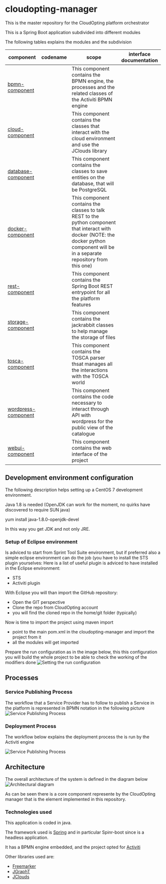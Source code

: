 # cloudopting-manager
This is the master repository for the CloudOpting platform orchestrator

This is a Spring Boot application subdivided into different modules

The following tables explains the modules and the subdivision

| component | codename | scope | interface documentation |
| --- | --- | --- | --- |
| [bpmn-component](https://github.com/CloudOpting/cloudopting-manager/tree/master/bpmn-component "bpmn-component") | | This component contains the BPMN engine, the processes and the related classes of the Activiti BPMN engine | |
| [cloud-component](https://github.com/CloudOpting/cloudopting-manager/tree/master/cloud-component "cloud-component") | | This component contains the classes that interact with the cloud environment and use the JClouds library | |
| [database-component](https://github.com/CloudOpting/cloudopting-manager/tree/master/database-component "database-component") | | This component contains the classes to save entities on the database, that will be PostgreSQL | |
| [docker-component](https://github.com/CloudOpting/cloudopting-manager/tree/master/docker-component "docker-component") | | This component contains the classes to talk REST to the python component that interact with docker (NOTE: the docker python component will be in a separate repository from this one) | |
| [rest-component](https://github.com/CloudOpting/cloudopting-manager/tree/master/rest-component "rest-component") | | This component contains the Spring Boot REST entrypoint for all the platform features | |
| [storage-component](https://github.com/CloudOpting/cloudopting-manager/tree/master/storage-component "storage-component") | | This component contains the jackrabbit classes to help manage the storage of files | |
| [tosca-component](https://github.com/CloudOpting/cloudopting-manager/tree/master/tosca-component "tosca-component") | | This component contains the TOSCA parser thsat manages all the interactions with the TOSCA world | |
| [wordpress-component](https://github.com/CloudOpting/cloudopting-manager/tree/master/wordpress-component "wordpress-component") | | This component contains the code necessary to interact through API with wordpress for the public view of the catalogue | |
| [webui-component](https://github.com/CloudOpting/cloudopting-manager/tree/master/webui-component "webui-component") | | This component contains the web interface of the project | |

## Development environment configuration
The following description helps setting up a CentOS 7 development environment.

Java 1.8 is needed (OpenJDK can work for the moment, no quirks have discovered to require SUN java)

yum install java-1.8.0-openjdk-devel

In this way you get JDK and not only JRE.

### Setup of Eclipse environment
Is adviced to start from Sprint Tool Suite environment, but if preferred also a simple eclipse environment can do the job (you have to install the STS plugin yourselves:
Here is a list of useful plugin is adviced to have installed in the Eclipse environment:
 * STS
 * Activiti plugin

With Eclipse you will than import the GitHub repository:
 * Open the GIT perspective
 * Clone the repo from CloudOpting account
 * you will find the cloned repo in the home/git folder (typically)

Now is time to import the project using maven import
 * point to the main pom.xml in the cloudopting-manager and import the project from it
 * all the modules will get imported

Prepare the run configuration as in the image below, this this configuration you will build the whole project to be able to check the working of the modifiers done
![Setting the run configuration](https://raw.githubusercontent.com/CloudOpting/cloudopting-manager/master/documentation/runconfig.png)

## Processes
### Service Publishing Process
The workflow that a Service Provider has to follow to publish a Service in the platform is represented in BPMN notation
in the following picture
![Service Publishing Process](https://raw.githubusercontent.com/CloudOpting/cloudopting-manager/master/documentation/ServicePublishingProcess.png)

### Deployment Process
The workflow below explains the deployment process the is run by the Activiti engine

![Service Publishing Process](https://raw.githubusercontent.com/CloudOpting/cloudopting-manager/master/documentation/orchestration-process.bpmn20.png)


## Architecture
The overall architecture of the system is defined in the diagram below
![Architectural diagram](https://raw.githubusercontent.com/CloudOpting/cloudopting-manager/master/documentation/architecture.png)

As can be seen there is a core component represente by the CloudOpting manager that is the element implemented in this repository.

### Technologies used
This application is coded in java.

The framework used is [Spring](https://spring.io/) and in particular Spinr-boot since is a headless application.

It has a BPMN engine embedded, and the project opted for [Activiti](http://activiti.org/)

Other libraries used are:
 * [Freemarker]()
 * [JGraphT]()
 * [JClouds]()
